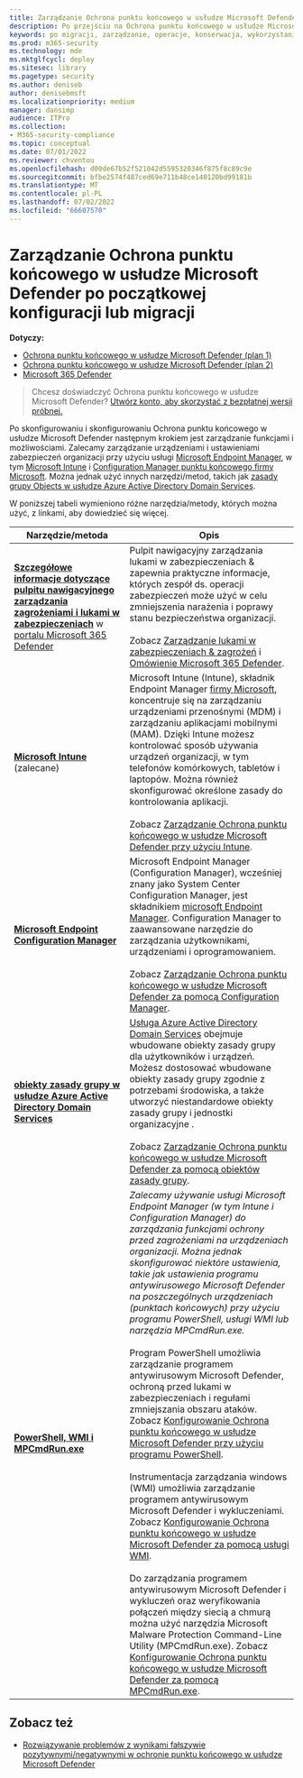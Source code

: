 ```yaml
---
title: Zarządzanie Ochrona punktu końcowego w usłudze Microsoft Defender po początkowej konfiguracji lub migracji
description: Po przejściu na Ochrona punktu końcowego w usłudze Microsoft Defender następnym krokiem jest zarządzanie funkcjami ochrony przed zagrożeniami
keywords: po migracji, zarządzanie, operacje, konserwacja, wykorzystanie, Ochrona punktu końcowego w usłudze Microsoft Defender, edr
ms.prod: m365-security
ms.technology: mde
ms.mktglfcycl: deploy
ms.sitesec: library
ms.pagetype: security
ms.author: deniseb
author: denisebmsft
ms.localizationpriority: medium
manager: dansimp
audience: ITPro
ms.collection:
- M365-security-compliance
ms.topic: conceptual
ms.date: 07/01/2022
ms.reviewer: chventou
ms.openlocfilehash: d00de67b52f521042d5595320346f875f8c89c9e
ms.sourcegitcommit: bfbe2574f487ced69e711b48ce140120bd99181b
ms.translationtype: MT
ms.contentlocale: pl-PL
ms.lasthandoff: 07/02/2022
ms.locfileid: "66607570"
---
```

# <a name="manage-microsoft-defender-for-endpoint-after-initial-setup-or-migration"></a>Zarządzanie Ochrona punktu końcowego w usłudze Microsoft Defender po początkowej konfiguracji lub migracji

**Dotyczy:**
- [Ochrona punktu końcowego w usłudze Microsoft Defender (plan 1)](https://go.microsoft.com/fwlink/?linkid=2154037)
- [Ochrona punktu końcowego w usłudze Microsoft Defender (plan 2)](https://go.microsoft.com/fwlink/?linkid=2154037) 
- [Microsoft 365 Defender](https://go.microsoft.com/fwlink/?linkid=2118804)

> Chcesz doświadczyć Ochrona punktu końcowego w usłudze Microsoft Defender? [Utwórz konto, aby skorzystać z bezpłatnej wersji próbnej.](https://signup.microsoft.com/create-account/signup?products=7f379fee-c4f9-4278-b0a1-e4c8c2fcdf7e&ru=https://aka.ms/MDEp2OpenTrial?ocid=docs-wdatp-exposedapis-abovefoldlink)

Po skonfigurowaniu i skonfigurowaniu Ochrona punktu końcowego w usłudze Microsoft Defender następnym krokiem jest zarządzanie funkcjami i możliwościami. Zalecamy zarządzanie urządzeniami i ustawieniami zabezpieczeń organizacji przy użyciu usługi [Microsoft Endpoint Manager](/mem/endpoint-manager-overview), w tym [Microsoft Intune](/mem/intune/fundamentals/what-is-intune) i [Configuration Manager punktu końcowego firmy Microsoft](/mem/configmgr/core/understand/introduction). Można jednak użyć innych narzędzi/metod, takich jak [zasady grupy Objects w usłudze Azure Active Directory Domain Services](/azure/active-directory-domain-services/manage-group-policy).

W poniższej tabeli wymieniono różne narzędzia/metody, których można użyć, z linkami, aby dowiedzieć się więcej.

|Narzędzie/metoda|Opis|
|---|---|
|**[Szczegółowe informacje dotyczące pulpitu nawigacyjnego zarządzania zagrożeniami i lukami w zabezpieczeniach](/windows/security/threat-protection/microsoft-defender-atp/tvm-dashboard-insights)** w [portalu Microsoft 365 Defender](https://security.microsoft.com/)|Pulpit nawigacyjny zarządzania lukami w zabezpieczeniach & zapewnia praktyczne informacje, których zespół ds. operacji zabezpieczeń może użyć w celu zmniejszenia narażenia i poprawy stanu bezpieczeństwa organizacji. <br/><br/> Zobacz [Zarządzanie lukami w zabezpieczeniach & zagrożeń](/microsoft-365/security/defender-endpoint/next-gen-threat-and-vuln-mgt) i [Omówienie Microsoft 365 Defender](/microsoft-365/security/defender-endpoint/use).|
|**[Microsoft Intune](/mem/intune/fundamentals/what-is-intune)** (zalecane)|Microsoft Intune (Intune), składnik Endpoint Manager [firmy Microsoft](/mem/endpoint-manager-overview), koncentruje się na zarządzaniu urządzeniami przenośnymi (MDM) i zarządzaniu aplikacjami mobilnymi (MAM). Dzięki Intune możesz kontrolować sposób używania urządzeń organizacji, w tym telefonów komórkowych, tabletów i laptopów. Można również skonfigurować określone zasady do kontrolowania aplikacji. <br/><br/> Zobacz [Zarządzanie Ochrona punktu końcowego w usłudze Microsoft Defender przy użyciu Intune](manage-mde-post-migration-intune.md).|
|**[Microsoft Endpoint Configuration Manager](/mem/configmgr/core/understand/introduction)**|Microsoft Endpoint Manager (Configuration Manager), wcześniej znany jako System Center Configuration Manager, jest składnikiem [microsoft Endpoint Manager](/mem/endpoint-manager-overview). Configuration Manager to zaawansowane narzędzie do zarządzania użytkownikami, urządzeniami i oprogramowaniem. <br/><br/> Zobacz [Zarządzanie Ochrona punktu końcowego w usłudze Microsoft Defender za pomocą Configuration Manager](manage-mde-post-migration-configuration-manager.md).|
|**[obiekty zasady grupy w usłudze Azure Active Directory Domain Services](/azure/active-directory-domain-services/manage-group-policy)**|[Usługa Azure Active Directory Domain Services](/azure/active-directory-domain-services/overview) obejmuje wbudowane obiekty zasady grupy dla użytkowników i urządzeń. Możesz dostosować wbudowane obiekty zasady grupy zgodnie z potrzebami środowiska, a także utworzyć niestandardowe obiekty zasady grupy i jednostki organizacyjne . <br/><br/> Zobacz [Zarządzanie Ochrona punktu końcowego w usłudze Microsoft Defender za pomocą obiektów zasady grupy](manage-mde-post-migration-group-policy-objects.md).|
|**[PowerShell, WMI i MPCmdRun.exe](manage-mde-post-migration-other-tools.md)**|*Zalecamy używanie usługi Microsoft Endpoint Manager (w tym Intune i Configuration Manager) do zarządzania funkcjami ochrony przed zagrożeniami na urządzeniach organizacji. Można jednak skonfigurować niektóre ustawienia, takie jak ustawienia programu antywirusowego Microsoft Defender na poszczególnych urządzeniach (punktach końcowych) przy użyciu programu PowerShell, usługi WMI lub narzędzia MPCmdRun.exe.* <br/><br/> Program PowerShell umożliwia zarządzanie programem antywirusowym Microsoft Defender, ochroną przed lukami w zabezpieczeniach i regułami zmniejszania obszaru ataków. Zobacz [Konfigurowanie Ochrona punktu końcowego w usłudze Microsoft Defender przy użyciu programu PowerShell](manage-mde-post-migration-other-tools.md#configure-microsoft-defender-for-endpoint-with-powershell). <br/><br/> Instrumentacja zarządzania windows (WMI) umożliwia zarządzanie programem antywirusowym Microsoft Defender i wykluczeniami. Zobacz [Konfigurowanie Ochrona punktu końcowego w usłudze Microsoft Defender za pomocą usługi WMI](manage-mde-post-migration-other-tools.md#configure-microsoft-defender-for-endpoint-with-windows-management-instrumentation-wmi). <br/><br/> Do zarządzania programem antywirusowym Microsoft Defender i wykluczeń oraz weryfikowania połączeń między siecią a chmurą można użyć narzędzia Microsoft Malware Protection Command-Line Utility (MPCmdRun.exe). Zobacz [Konfigurowanie Ochrona punktu końcowego w usłudze Microsoft Defender za pomocą MPCmdRun.exe](manage-mde-post-migration-other-tools.md#configure-microsoft-defender-for-endpoint-with-microsoft-malware-protection-command-line-utility-mpcmdrunexe).|


## <a name="see-also"></a>Zobacz też

- [Rozwiązywanie problemów z wynikami fałszywie pozytywnymi/negatywnymi w ochronie punktu końcowego w usłudze Microsoft Defender](defender-endpoint-false-positives-negatives.md)
